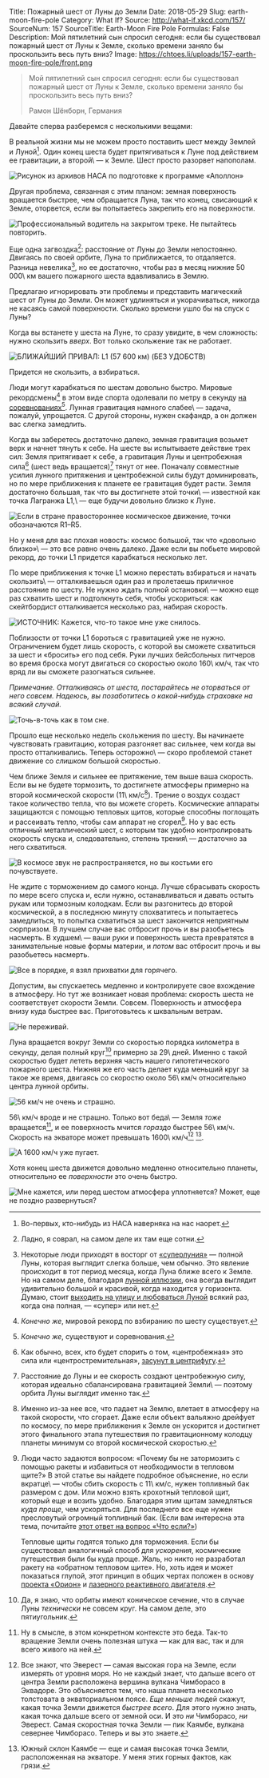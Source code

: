 Title: Пожарный шест от Луны до Земли
Date: 2018-05-29
Slug: earth-moon-fire-pole
Category: What If?
Source: http://what-if.xkcd.com/157/
SourceNum: 157
SourceTitle: Earth-Moon Fire Pole
Formulas: False
Description: Мой пятилетний сын спросил сегодня: если бы существовал пожарный шест от Луны к Земле, сколько времени заняло бы проскользить весь путь вниз?
Image: https://chtoes.li/uploads/157-earth-moon-fire-pole/front.png

> Мой пятилетний сын спросил сегодня: если бы существовал пожарный шест от Луны к Земле, сколько времени заняло бы проскользить весь путь вниз?
>
> Рамон Шёнборн, Германия

Давайте сперва разберемся с несколькими вещами:

В реальной жизни мы не можем просто поставить шест между Землей и Луной[^1]. Один конец шеста будет притягиваться к Луне под действием ее гравитации, а второй\ — к Земле. Шест просто разорвет напополам.

[^1]: Во-первых, кто-нибудь из НАСА наверняка на нас наорет.

![](/uploads/157-earth-moon-fire-pole/grav_ru.png "Рисунок из архивов НАСА по подготовке к программе «Аполлон»")

Другая проблема, связанная с этим планом: земная поверхность вращается быстрее, чем обращается Луна, так что конец, свисающий к Земле, оторвется, если вы попытаетесь закрепить его на поверхности.

![](/uploads/157-earth-moon-fire-pole/break_ru.png "Профессиональный водитель на закрытом треке. Не пытайтесь повторить.")

Еще одна загвоздка[^2]: расстояние от Луны до Земли непостоянно. Двигаясь по своей орбите, Луна то приближается, то отдаляется. Разница невелика[^3], но ее достаточно, чтобы раз в месяц нижние 50 000\ км вашего пожарного шеста вдавливались в Землю.

[^2]: Ладно, я соврал, на самом деле их там еще сотни.

[^3]: Некоторые люди приходят в восторг от [«суперлуния»][1] — полной Луны, которая выглядит слегка больше, чем обычно. Это явление происходит в тот период месяца, когда Луна ближе всего к Земле. Но на самом деле, благодаря [лунной иллюзии][2], она всегда выглядит удивительно большой и красивой, когда находится у горизонта. Думаю, стоит [выходить на улицу и любоваться Луной][3] всякий раз, когда она полная, — «супер» или нет.

Предлагаю игнорировать эти проблемы и представить магический шест от Луны до Земли. Он может удлиняться и укорачиваться, никогда не касаясь самой поверхности. Сколько времени ушло бы на спуск с Луны?

Когда вы встанете у шеста на Луне, то сразу увидите, в чем сложность: нужно скользить *вверх*. Вот только скольжение так не работает.

![](/uploads/157-earth-moon-fire-pole/slide_ru.png "БЛИЖАЙШИЙ ПРИВАЛ: L1 (57 600 км) (БЕЗ УДОБСТВ)")

Придется не скользить, а взбираться.

Люди могут карабкаться по шестам довольно быстро. Мировые рекордсмены[^4] в этом виде спорта одолевали по метру в секунду [на соревнованиях][4][^5]. Лунная гравитация намного слабее\ — задача, пожалуй, упрощается. С другой стороны, нужен скафандр, а он должен вас слегка замедлить.

[^4]: *Конечно же*, мировой рекорд по взбиранию по шесту существует.

[^5]: *Конечно же*, существуют и соревнования.

Когда вы заберетесь достаточно далеко, земная гравитация возьмет верх и начнет тянуть к себе. На шесте вы испытываете действие трех сил: Земля притягивает к себе, а гравитация Луны и центробежная сила[^6] (шест ведь вращается)[^7] тянут от нее. Поначалу совместные усилия лунного притяжения и центробежной силы будут доминировать, но по мере приближения к планете ее гравитация будет расти. Земля достаточно большая, так что вы достигнете этой точки\ — известной как точка Лагранжа L1,\ — еще будучи довольно близко к Луне.

[^6]: Как обычно, всех, кто будет спорить о том, «центробежная» это сила или «центростремительная», [засунут в центрифугу][5].

[^7]: Расстояние до Луны и ее скорость создают центробежную силу, которая идеально сбалансирована гравитацией Земли\ — поэтому орбита Луны выглядит именно так.

![](/uploads/157-earth-moon-fire-pole/l1_ru.png "Если в стране правостороннее космическое движение, точки обозначаются R1–R5.")

Но у меня для вас плохая новость: космос большой, так что «довольно близко»\ — это все равно очень далеко. Даже если вы побьете мировой рекорд, до точки L1 придется карабкаться несколько лет.

По мере приближения к точке L1 можно перестать взбираться и начать скользить\ — отталкиваешься один раз и пролетаешь приличное расстояние по шесту. Не нужно ждать полной остановки\ — можно еще раз схватить шест и подтолкнуть себя, чтобы ускориться: как скейтбордист отталкивается несколько раз, набирая скорость.

![](/uploads/157-earth-moon-fire-pole/climb_ru.png "ИСТОЧНИК: Кажется, что-то такое мне уже снилось.")

Поблизости от точки L1 бороться с гравитацией уже не нужно. Ограничением будет лишь скорость, с которой вы сможете схватиться за шест и «бросить» его под себя. Руки лучших бейсбольных питчеров во время броска могут двигаться со скоростью около 160\ км/ч, так что вряд ли вы сможете разогнаться сильнее.

*Примечание. Отталкиваясь от шеста, постарайтесь не оторваться от него совсем. Надеюсь, вы позаботитесь о какой-нибудь страховке на всякий случай.*

![](/uploads/157-earth-moon-fire-pole/oops_ru.png "Точь-в-точь как в том сне.")

Прошло еще несколько недель скольжения по шесту. Вы начинаете чувствовать гравитацию, которая разгоняет вас сильнее, чем когда вы просто отталкивались. Теперь осторожно\ — скоро проблемой станет движение со *слишком* большой скоростью.

Чем ближе Земля и сильнее ее притяжение, тем выше ваша скорость. Если вы не будете тормозить, то достигнете атмосферы примерно на второй космической скорости (11\ км/с[^8]). Трение о воздух создаст такое количество тепла, что вы можете сгореть. Космические аппараты защищаются с помощью тепловых щитов, которые способны поглощать и рассеивать тепло, чтобы сам аппарат не сгорел[^9]. Но у вас есть отличный металлический шест, с которым так удобно контролировать скорость спуска и, следовательно, степень трения\ — достаточно за него схватиться.

[^8]: Именно из-за нее все, что падает на Землю, влетает в атмосферу на такой скорости, что сгорает. Даже если объект вальяжно дрейфует по космосу, по мере приближения к Земле он ускорится и достигнет этого финального этапа путешествия по гравитационному колодцу планеты минимум со второй космической скоростью.

[^9]:
    Люди часто задаются вопросом: «Почему бы не затормозить с помощью ракеты и избавиться от необходимости в тепловом щите?» В этой статье вы найдете подробное объяснение, но если вкратце\ — чтобы сбить скорость с 11\ км/с, нужен топливный бак размером с дом. Или можно взять крохотный тепловой щит, который еще и возить удобно. Благодаря этим щитам замедляться *куда проще*, чем ускоряться. Для последнего все еще нужен пресловутый огромный топливный бак. (Если вам интересна эта тема, почитайте [этот ответ на вопрос «Что если?»][6])

    Тепловые щиты годятся только для торможения. Если бы существовал аналогичный способ для *ускорения*, космические путешествия были бы куда проще. Жаль, но никто не разработал ракету на «обратном тепловом щите». Но, хоть идея и может показаться глупой, этот принцип в общих чертах положен в основу [проекта «Орион»][7] и [лазерного реактивного двигателя][8].

![](/uploads/157-earth-moon-fire-pole/clamp_ru.png "В космосе звук не распространяется, но вы костьми его почувствуете.")

Не ждите с торможением до самого конца. Лучше сбрасывать скорость по мере всего спуска и, если нужно, останавливаться и давать остыть рукам или тормозным колодкам. Если вы разгонитесь до второй космической, а в последнюю минуту спохватитесь и попытаетесь замедлиться, то попытка схватиться за шест закончится неприятным сюрпризом. В лучшем случае вас отбросит прочь и вы разобьетесь насмерть. В худшем\ — ваши руки и поверхность шеста превратятся в занимательные новые формы материи, и *потом* вас отбросит прочь и вы разобьетесь насмерть.

![](/uploads/157-earth-moon-fire-pole/grab_ru.png "Все в порядке, я взял прихватки для горячего.")

Допустим, вы спускаетесь медленно и контролируете свое вхождение в атмосферу. Но тут же возникает новая проблема: скорость шеста не соответствует скорости Земли. Совсем. Поверхность и атмосфера внизу куда быстрее вас. Приготовьтесь к шквальным ветрам.

![](/uploads/157-earth-moon-fire-pole/nervous_ru.png "Не переживай.")

Луна вращается вокруг Земли со скоростью порядка километра в секунду, делая полный круг[^10] примерно за 29\ дней. Именно с такой скоростью будет лететь верхняя часть нашего гипотетического пожарного шеста. Нижняя же его часть делает куда меньший круг за такое же время, двигаясь со скоростю около 56\ км/ч относительно центра лунной орбиты.

[^10]: Да, я знаю, что орбиты имеют коническое сечение, что в случае Луны *технически* не совсем круг. На самом деле, это пятиугольник.

![](/uploads/157-earth-moon-fire-pole/bigcircle_ru.png "56 км/ч не очень и страшно.")

56\ км/ч вроде и не страшно. Только вот беда\ — Земля *тоже* вращается[^11], и ее поверхность мчится *гораздо* быстрее 56\ км/ч. Скорость на экваторе может превышать 1600\ км/ч[^12] [^13].

[^11]: Ну в смысле, в этом конкретном контексте это беда. Так-то вращение Земли очень полезная штука — как для вас, так и для всего живого на ней.

[^12]: Все знают, что Эверест — самая высокая гора на Земле, если измерять от уровня моря. Но не каждый знает, что дальше всего от центра Земли расположена вершина вулкана Чимборасо в Эквадоре. Это объясняется тем, что наша планета несколько толстовата в экваториальном поясе. *Еще меньше* людей скажут, какая точка Земли движется *быстрее всего*. Для этого нужно знать, какая точка дальше всего от земной оси. И это *ни* Чимборасо, *ни* Эверест. Самая скоростная точка Земли — пик Каямбе, вулкана севернее Чимборасо. Теперь и вы это знаете.

[^13]: Южный склон Каямбе — еще и самая высокая точка Земли, расположенная на экваторе. У меня этих горных фактов, как грязи.

![](/uploads/157-earth-moon-fire-pole/bigcircle2_ru.png "А 1600 км/ч уже пугает.")

Хотя конец шеста движется довольно медленно относительно планеты, относительно ее *поверхности* это очень быстро.

![](/uploads/157-earth-moon-fire-pole/bigcircle3_ru.png "Мне кажется, или перед шестом атмосфера уплотняется? Может, еще не поздно развернуться?")


[1]: https://ru.wikipedia.org/wiki/Суперлуние "Суперлуние | Википедия"

[2]: https://ru.wikipedia.org/wiki/Иллюзия_Луны "Иллюзия Луны | Википедия"

[3]: https://twitter.com/moonreminder "moon reminder (@moonreminder) в Твиттере"

[4]: https://www.youtube.com/results?search_query=pole+speed+climbing "pole speed climbing (англ.) | YouTube"

[5]: https://xkcd.ru/123/ "xkcd: Центробежная сила"

[6]: https://chtoes.li/orbital-speed/ "Орбитальная скорость"

[7]: https://ru.wikipedia.org/wiki/Орион_(МКА) "Орион (МКА) | Википедия"

[8]: https://www.osti.gov/biblio/21439582 "Обзор лазерной реактивной тяги (журнальная статья) (англ.) | OSTI.GOV"

[9]: https://ru.wikipedia.org/wiki/Метонов_цикл "Метонов цикл | Википедия"

[10]: https://earth.nullschool.net/ru/#current/wind/isobaric/250hPa/orthographic=326.35,-1.08,372 "Земля. Глобальная карта ветров, погодных условий и состояния океанов | earth.nullschool.net"

[11]: https://jalopnik.com/5894022/what-happens-when-you-eject-out-of-a-jet-at-800-mph "Что происходит при катапультировании из самолета на скорости 1280 км/ч (англ.) | Jalopnik"

[12]: http://roadrunnersinternationale.com/weaver_sr71_bailout.html "Авария «Черного дрозда» SR-71 Билла Уивера (англ.) | Roadrunners Internationale"
